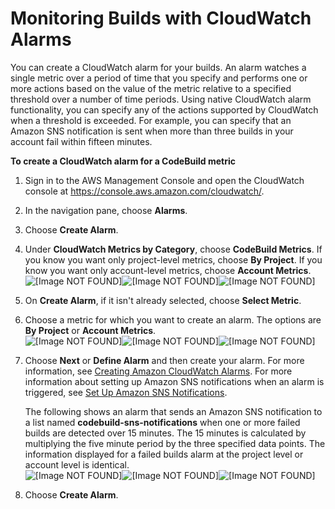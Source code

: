 # Monitoring Builds with CloudWatch Alarms<a name="monitoring-alarms"></a>

 You can create a CloudWatch alarm for your builds\. An alarm watches a single metric over a period of time that you specify and performs one or more actions based on the value of the metric relative to a specified threshold over a number of time periods\. Using native CloudWatch alarm functionality, you can specify any of the actions supported by CloudWatch when a threshold is exceeded\. For example, you can specify that an Amazon SNS notification is sent when more than three builds in your account fail within fifteen minutes\. 

**To create a CloudWatch alarm for a CodeBuild metric**

1. Sign in to the AWS Management Console and open the CloudWatch console at [https://console\.aws\.amazon\.com/cloudwatch/](https://console.aws.amazon.com/cloudwatch/)\.

1.  In the navigation pane, choose **Alarms**\. 

1.  Choose **Create Alarm**\. 

1.  Under **CloudWatch Metrics by Category**, choose **CodeBuild Metrics**\. If you know you want only project\-level metrics, choose **By Project**\. If you know you want only account\-level metrics, choose **Account Metrics**\.   
![\[Image NOT FOUND\]](http://docs.aws.amazon.com/codebuild/latest/userguide/images/codebuild-alarm-metrics-in-cw.png)![\[Image NOT FOUND\]](http://docs.aws.amazon.com/codebuild/latest/userguide/)![\[Image NOT FOUND\]](http://docs.aws.amazon.com/codebuild/latest/userguide/)

1.  On **Create Alarm**, if it isn't already selected, choose **Select Metric**\. 

1.  Choose a metric for which you want to create an alarm\. The options are **By Project** or **Account Metrics**\.   
![\[Image NOT FOUND\]](http://docs.aws.amazon.com/codebuild/latest/userguide/images/codebuild-alarm-account-metrics-in-cw.png)![\[Image NOT FOUND\]](http://docs.aws.amazon.com/codebuild/latest/userguide/)![\[Image NOT FOUND\]](http://docs.aws.amazon.com/codebuild/latest/userguide/)

1.  Choose **Next** or **Define Alarm** and then create your alarm\. For more information, see [Creating Amazon CloudWatch Alarms](https://docs.aws.amazon.com/AmazonCloudWatch/latest/monitoring/AlarmThatSendsEmail.html)\. For more information about setting up Amazon SNS notifications when an alarm is triggered, see [Set Up Amazon SNS Notifications](https://docs.aws.amazon.com/AmazonCloudWatch/latest/monitoring/US_SetupSNS.html)\. 

    The following shows an alarm that sends an Amazon SNS notification to a list named **codebuild\-sns\-notifications** when one or more failed builds are detected over 15 minutes\. The 15 minutes is calculated by multiplying the five minute period by the three specified data points\. The information displayed for a failed builds alarm at the project level or account level is identical\.   
![\[Image NOT FOUND\]](http://docs.aws.amazon.com/codebuild/latest/userguide/images/codebuild-alarm-sample-cw.png)![\[Image NOT FOUND\]](http://docs.aws.amazon.com/codebuild/latest/userguide/)![\[Image NOT FOUND\]](http://docs.aws.amazon.com/codebuild/latest/userguide/)

1.  Choose **Create Alarm**\. 